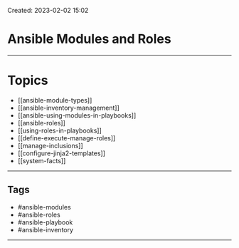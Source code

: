 Created: 2023-02-02 15:02
# Ansible Modules and Roles
---
# Topics
- [[ansible-module-types]]
- [[ansible-inventory-management]]
- [[ansible-using-modules-in-playbooks]]
- [[ansible-roles]]
- [[using-roles-in-playbooks]]
- [[define-execute-manage-roles]]
- [[manage-inclusions]]
- [[configure-jinja2-templates]]
- [[system-facts]]

---
## Tags
- #ansible-modules
- #ansible-roles 
- #ansible-playbook
- #ansible-inventory 
---